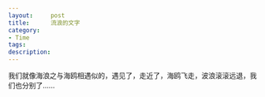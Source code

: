 ```yaml
---
layout:     post
title:      流浪的文字
category:   
- Time
tags: 
description: 
---
```


我们就像海浪之与海鸥相遇似的，遇见了，走近了，海鸥飞走，波浪滚滚远退，我们也分别了......